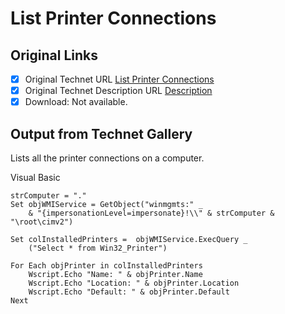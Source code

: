 # List Printer Connections

## Original Links

- [x] Original Technet URL [List Printer Connections](https://gallery.technet.microsoft.com/45ce3543-b951-44da-9315-49d0e741ba1d)
- [x] Original Technet Description URL [Description](https://gallery.technet.microsoft.com/45ce3543-b951-44da-9315-49d0e741ba1d/description)
- [x] Download: Not available.

## Output from Technet Gallery

Lists all the printer connections on a computer.

Visual Basic

```
strComputer = "."
Set objWMIService = GetObject("winmgmts:" _
    & "{impersonationLevel=impersonate}!\\" & strComputer & "\root\cimv2")

Set colInstalledPrinters =  objWMIService.ExecQuery _
    ("Select * from Win32_Printer")

For Each objPrinter in colInstalledPrinters
    Wscript.Echo "Name: " & objPrinter.Name
    Wscript.Echo "Location: " & objPrinter.Location
    Wscript.Echo "Default: " & objPrinter.Default
Next
```

